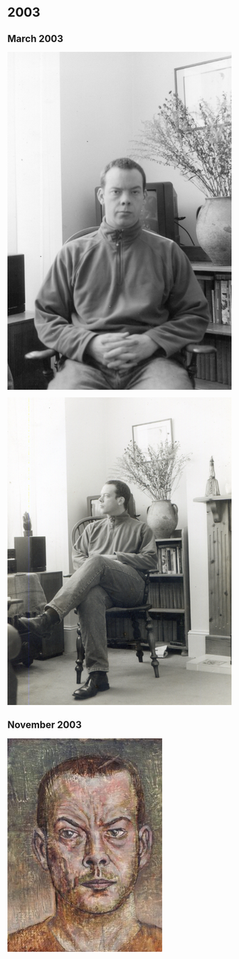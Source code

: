 # 2003

## March 2003

![](../.gitbook/assets/2003-03-self-portrait-southsea-portsmouth.jpg)

![](../.gitbook/assets/2003-03-spring-southsea-portsmouth-self-portrait.jpg)

## November 2003

![2003 Self-Portrait - Oil on Gesso Board](../.gitbook/assets/2003-self-portrait.jpeg)

